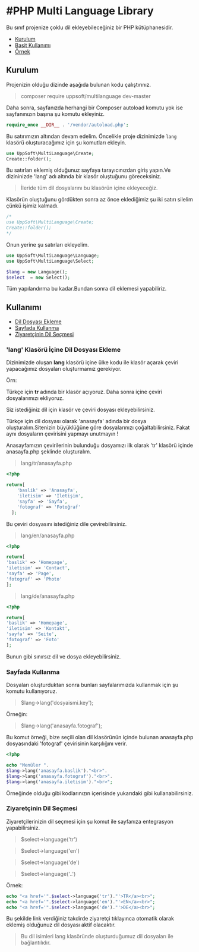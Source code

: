 #PHP Multi Language Library
========

Bu sınıf projenize çoklu dil ekleyebileceğiniz bir PHP kütüphanesidir.

- [Kurulum](#kurulum)
- [Basit Kullanımı](#kullanımı)
- [Örnek](#ornek)


<a href="#kurulum"></a>
## Kurulum

Projenizin olduğu dizinde aşağıda bulunan kodu çalıştırınız.

> composer require uppsoft/multilanguage dev-master


Daha sonra, sayfanızda herhangi bir Composer autoload komutu yok ise sayfanınızın başına şu komutu ekleyiniz.

```php
require_once __DIR__ . '/vendor/autoload.php';
```
Bu satırımızın altından devam edelim. Öncelikle proje dizinimizde ```lang``` klasörü oluşturacağımız için şu komutları ekleyin.
```php
use UppSoft\MultiLanguage\Create;
Create::folder();
```
Bu satırları eklemiş olduğunuz sayfaya tarayıcınızdan giriş yapın.Ve dizininizde 'lang' adı altında bir klasör oluştuğunu göreceksiniz.

> İleride tüm dil dosyalarını bu klasörün içine ekleyeceğiz.

Klasörün oluştuğunu gördükten sonra az önce eklediğimiz şu iki satırı silelim çünkü işimiz kalmadı.

```php
/*
use UppSoft\MultiLanguage\Create;
Create::folder();
*/
```

Onun yerine şu satırları ekleyelim.

```php
use UppSoft\MultiLanguage\Language;
use UppSoft\MultiLanguage\Select;

$lang = new Language();
$select  = new Select();
```
Tüm yapılandırma bu kadar.Bundan sonra dil eklemesi yapabiliriz.

<a href="#kullanımı"></a>
## Kullanımı

- [Dil Dosyası Ekleme](#lang-klasörü-İçine-dil-dosyası-ekleme)
- [Sayfada Kullanma](#sayfada-kullanma)
- [Ziyaretçinin Dil Seçmesi](#ziyaretçinin-dil-seçmesi)


<a href="#dosya-ekle"></a>
### 'lang' Klasörü İçine Dil Dosyası Ekleme

Dizinimizde oluşan <b>lang</b> klasörü içine ülke kodu ile klasör açarak çeviri yapacağımız dosyaları oluşturmamız gerekiyor.

Örn:

Türkçe için <b>tr</b> adında bir klasör açıyoruz.
Daha sonra içine çeviri dosyalarımızı ekliyoruz.

Siz istediğiniz dil için klasör ve çeviri dosyası ekleyebilirsiniz.

Türkçe için dil dosyası olarak 'anasayfa' adında bir dosya oluşturalım.Sitenizin büyüklüğüne göre dosyalarınızı çoğaltabilirsiniz.
Fakat aynı dosyaların çevirisini yapmayı unutmayın !

Anasayfamızın çevirilerinin bulunduğu dosyamızı ilk olarak 'tr' klasörü içinde anasayfa.php şeklinde oluşturalım.
> lang/tr/anasayfa.php

```php
<?php

return[
    'baslik' => 'Anasayfa',
    'iletisim' => 'İletişim',
    'sayfa' => 'Sayfa',
    'fotograf' => 'Fotoğraf'
  ];

  ```
  Bu çeviri dosyasını istediğiniz dile çevirebilirsiniz.

  > lang/en/anasayfa.php

  ```php
  <?php

  return[
  'baslik' => 'Homepage',
  'iletisim' => 'Contact',
  'sayfa' => 'Page',
  'fotograf' => 'Photo'
  ];

  ```

  > lang/de/anasayfa.php

  ```php
  <?php

  return[
  'baslik' => 'Homepage',
  'iletisim' => 'Kontakt',
  'sayfa' => 'Seite',
  'fotograf' => 'Foto'
  ];

  ```

  Bunun gibi sınırsız dil ve dosya ekleyebilirsiniz.

  <a href="#ozel-input"></a>
  ### Sayfada Kullanma

  Dosyaları oluşturduktan sonra bunları sayfalarımızda kullanmak için şu komutu kullanıyoruz.

  > $lang->lang('dosyaismi.key');

  Örneğin:

  > $lang->lang('anasayfa.fotograf');

  Bu komut örneği, bize seçili olan dil klasörünün içinde bulunan anasayfa.php dosyasındaki 'fotograf' çevirisinin karşılığını verir.

  ```php
  <?php

  echo "Menüler ".
  $lang->lang('anasayfa.baslik')."<br>".
  $lang->lang('anasayfa.fotograf')."<br>".
  $lang->lang('anasayfa.iletisim')."<br>";
  ```

  Örneğinde olduğu gibi kodlarınızın içerisinde yukarıdaki gibi kullanabilirsiniz.


  ### Ziyaretçinin Dil Seçmesi


  Ziyaretçilerinizin dil seçmesi için şu komut ile sayfanıza entegrasyon yapabilirsiniz.

  > $select->language('tr')

  > $select->language('en')

  > $select->language('de')
  
  > $select->language('..')

  Örnek:
  ```php
  echo "<a href='".$select->language('tr')."'>TR</a><br>";
  echo "<a href='".$select->language('en')."'>EN</a><br>";
  echo "<a href='".$select->language('de')."'>DE</a><br>";
  ```

  Bu şekilde link verdiğiniz takdirde ziyaretçi tıklayınca otomatik olarak eklemiş olduğunuz dil dosyası aktif olacaktır.

  > Bu dil isimleri lang klasöründe oluşturduğumuz dil dosyaları ile bağlantılıdır.
